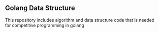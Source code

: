 ## Golang Data Structure

This repository includes algorithm and data structure code that is needed for competitive programming in golang
